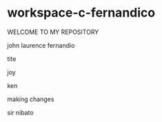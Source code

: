 # workspace-c-fernandico

WELCOME TO MY REPOSITORY


john laurence fernandio

tite

joy

ken

making changes

sir nibato